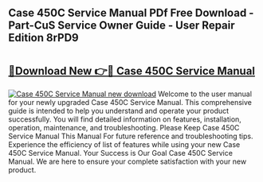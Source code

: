 ## Case 450C Service Manual PDf Free Download - Part-CuS Service Owner Guide - User Repair Edition 8rPD9

# <h2><a href="http://bc77051.oget.top/?id=Case+450C+Service+Manual">🔗Download New 👉🔴 Case 450C Service Manual</a></h2>

[![Case 450C Service Manual new download](https://i.imgur.com/5g1atiW.png)](http://bc77051.oget.top/?id=Case+450C+Service+Manual)
Welcome to the user manual for your newly upgraded Case 450C Service Manual. This comprehensive guide is intended to help you understand and operate your product successfully. You will find detailed information on features, installation, operation, maintenance, and troubleshooting. Please Keep Case 450C Service Manual This Manual For future reference and troubleshooting tips. Experience the efficiency of list of features while using your new Case 450C Service Manual. Your Success is Our Goal Case 450C Service Manual. We are here to ensure your complete satisfaction with your new product.
